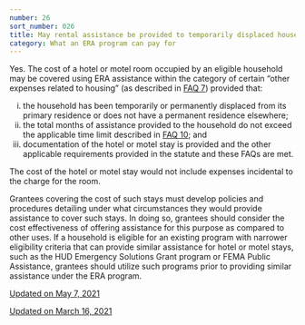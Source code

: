 ```yaml
---
number: 26
sort_number: 026
title: May rental assistance be provided to temporarily displaced households living in hotels or motels? 
category: What an ERA program can pay for
---
```


Yes. The cost of a hotel or motel room occupied by an eligible household may be covered using ERA assistance within the category of certain “other expenses related to housing” (as described in <a href="#7">FAQ 7</a>) provided that:

<ol style="list-style-type: lower-roman;">
  <li>the household has been temporarily or permanently displaced from its primary residence or does not have a permanent residence elsewhere;</li>
  <li>the total months of assistance provided to the household do not exceed the applicable time limit described in <a href="#10">FAQ 10</a>; and</li>
  <li>documentation of the hotel or motel stay is provided and the other applicable requirements provided in the statute and these FAQs are met.</li>
</ol>

The cost of the hotel or motel stay would not include expenses incidental to the charge for the room. 

Grantees covering the cost of such stays must develop policies and procedures detailing under what circumstances they would provide assistance to cover such stays. In doing so, grantees should consider the cost effectiveness of offering assistance for this purpose as compared to other uses. If a household is eligible for an existing program with narrower eligibility criteria that can provide similar assistance for hotel or motel stays, such as the HUD Emergency Solutions Grant program or FEMA Public Assistance, grantees should utilize such programs prior to providing similar assistance under the ERA program. 

<a href="{{ site.baseurl }}/implementation-guidance/changes/" class="era-guidance__datestamp">Updated on May 7, 2021</a>

<a href="{{ site.baseurl }}/implementation-guidance/changes/" class="era-guidance__datestamp">Updated on March 16, 2021</a>